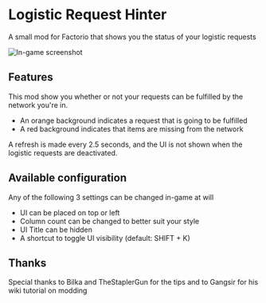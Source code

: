 # Logistic Request Hinter
A small mod for Factorio that shows you the status of your logistic requests

![In-game screenshot](https://user-images.githubusercontent.com/4253581/48316790-04c11d80-e5e0-11e8-9f0d-19eeee3fa3a3.png)
## Features

This mod show you whether or not your requests can be fulfilled by the network you're in.
* An orange background indicates a request that is going to be fulfilled
* A red background indicates that items are missing from the network

A refresh is made every 2.5 seconds, and the UI is not shown when the logistic requests are deactivated.

## Available configuration

Any of the following 3 settings can be changed in-game at will

* UI can be placed on top or left
* Column count can be changed to better suit your style
* UI Title can be hidden
* A shortcut to toggle UI visibility (default: SHIFT + K)

## Thanks

Special thanks to Bilka and TheStaplerGun for the tips and to Gangsir for his wiki tutorial on modding